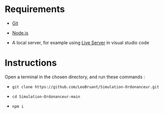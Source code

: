 # Requirements

- [Git](https://git-scm.com/ "Git")

- [Node.js](https://nodejs.org/en/ "Node.js")

- A local server, for example using [Live Server](https://marketplace.visualstudio.com/items?itemName=ritwickdey.LiveServer "Live server") in visual studio code

# Instructions

Open a terminal in the chosen directory, and run these commands :

- `git clone https://github.com/LeoBruant/Simulation-Ordonanceur.git`

- `cd Simulation-Ordonanceur-main`

- `npm i`
